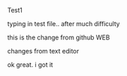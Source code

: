 Test1

typing in test file.. after much difficulty

this is the change from github WEB 

changes from text editor

ok great. i got it 
